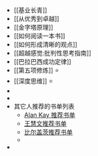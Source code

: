 - [[基业长青]]
- [[从优秀到卓越]]
- [[金字塔原理]]
- [[如何阅读一本书]]
- [[如何形成清晰的观点]]
- [[超越感觉:批判性思考指南]]
- [[巴拉巴西成功定律]]
- [[第五项修炼]] ⭐️
- [[深度思维]] ⭐️
-
-
- 其它人推荐的书单列表
	- [Alan Kay 推荐书单](https://www.douban.com/doulist/129370747/)
	- [王慧文推荐书单](https://www.douban.com/doulist/132650767/)
	- [比尔盖茨推荐书单](https://www.douban.com/doulist/118721196/)
	-
-
